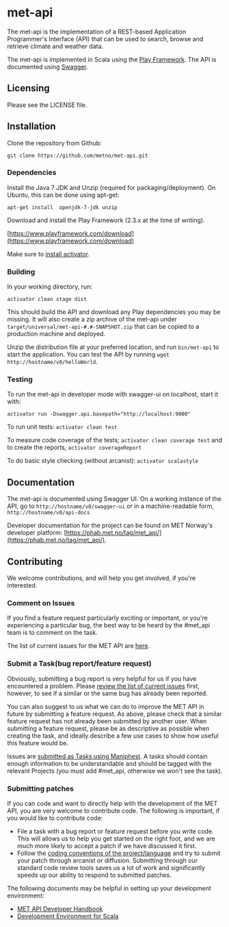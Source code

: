 # met-api

The met-api is the implementation of a REST-based Application Programmer's
Interface (API) that can be used to search, browse and retrieve climate and
weather data.

The met-api is implemented in Scala using the
[Play Framework](https://playframework.com). The API is documented using
[Swagger](http://swagger.io).


## Licensing

Please see the LICENSE file.


## Installation

Clone the repository from Github:

`git clone https://github.com/metno/met-api.git`


### Dependencies

Install the Java 7 JDK and Unzip (required for packaging/deployment). On
Ubuntu, this can be done using apt-get:

`apt-get install  openjdk-7-jdk unzip`

Download and install the Play Framework (2.3.x at the time of writing).

[https://www.playframework.com/download](https://www.playframework.com/download)

Make sure to [install activator](https://www.playframework.com/documentation/2.3.x/Installing).


### Building

In your working directory, run:

`activator clean stage dist`

This should build the API and download any Play dependencies you may be
missing. It will also create a zip archive of the met-api under
`target/universal/met-api-#.#-SNAPSHOT.zip` that can be copied to a
production machine and deployed.

Unzip the distribution file at your preferred location, and run `bin/met-api`
to start the application. You can test the API by running
`wget http://hostname/v0/helloWorld`.


### Testing

To run the met-api in developer mode with swagger-ui on localhost, start it
with:

`activator run -Dswagger.api.basepath="http://localhost:9000"`

To run unit tests: `activator clean test`

To measure code coverage of the tests; `activator clean coverage test` and
to create the reports, `activator coverageReport`

To do basic style checking (without arcanist): `activator scalastyle`


## Documentation

The met-api is documented using Swagger UI. On a working instance of the API,
go to `http://hostname/v0/swagger-ui` or in a machine-readable form,
`http://hostname/v0/api-docs`

Developer documentation for the project can be found on MET Norway's developer
platform: [https://phab.met.no/tag/met_api/](https://phab.met.no/tag/met_api/).


## Contributing

We welcome contributions, and will help you get involved, if you're
interested.


### Comment on Issues

If you find a feature request particularly exciting or important, or you're
experiencing a particular bug, the best way to be heard by the #met_api team
is to comment on the task.

The list of current issues for the MET API are [here](https://phab.met.no/maniphest/?statuses=open&allProjects=PHID-PROJ-cf5xpz6j3jijthgt2lpr#R).


### Submit a Task(bug report/feature request)

Obviously, submitting a bug report is very helpful for us if you have
encountered a problem. Please [review the list of current issues](https://phab.met.no/maniphest/?statuses=open&allProjects=PHID-PROJ-cf5xpz6j3jijthgt2lpr#R)
first, however, to see if a similar or the same bug has already been reported.

You can also suggest to us what we can do to improve the MET API in future by
submitting a feature request. As above, please check that a similar feature
request has not already been submitted by another user. When submitting a
feature request, please be as descriptive as possible when creating the task,
and ideally describe a few use cases to show how useful this feature would be.

Issues are [submitted as Tasks using Maniphest](https://phab.met.no/maniphest/task/create/).
A tasks should contain enough information to be understandable and should be
tagged with the relevant Projects (you must add #met_api, otherwise we won't
see the task).


### Submitting patches

If you can code and want to directly help with the development of the MET API,
you are very welcome to contribute code. The following is important, if you
would like to contribute code:

- File a task with a bug report or feature request before you write code. This
will allows us to help you get started on the right foot, and we are much more
likely to accept a patch if we have discussed it first.
- Follow the [coding conventions of the project/language](https://phab.met.no/w/methodologies/developer_handbook/#development-environments)
and try to submit your patch through arcanist or diffusion. Submitting through
our standard code review tools saves us a lot of work and significantly speeds
up our ability to respond to submitted patches.

The following documents may be helpful in setting up your development
environment:

- [MET API Developer Handbook](https://phab.met.no/w/methodologies/developer_handbook/)
- [Development Environment for Scala](https://phab.met.no/w/methodologies/developer_handbook/scala/)
